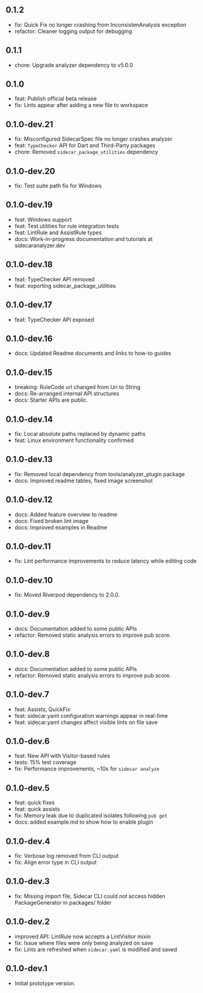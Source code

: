 ## 0.1.2

- fix: Quick Fix no longer crashing from InconsistenAnalysis exception
- refactor: Cleaner logging output for debugging

## 0.1.1

- chore: Upgrade analyzer dependency to v5.0.0

## 0.1.0

- feat: Publish official beta release
- fix: Lints appear after adding a new file to workspace

## 0.1.0-dev.21

- fix: Misconfigured SidecarSpec file no longer crashes analyzer
- feat: `TypeChecker` API for Dart and Third-Party packages
- chore: Removed `sidecar_package_utilities` dependency

## 0.1.0-dev.20

- fix: Test suite path fix for Windows

## 0.1.0-dev.19

- feat: Windows support
- feat: Test utilities for rule integration tests
- feat: LintRule and AssistRule types 
- docs: Work-in-progress documentation and tutorials at sidecaranalyzer.dev

## 0.1.0-dev.18

- feat: TypeChecker API removed
- feat: exporting sidecar_package_utilities


## 0.1.0-dev.17

- feat: TypeChecker API exposed

## 0.1.0-dev.16

- docs: Updated Readme documents and links to how-to guides

## 0.1.0-dev.15

- breaking: RuleCode url changed from Uri to String
- docs: Re-arranged internal API structures
- docs: Starter APIs are public.

## 0.1.0-dev.14

- fix: Local absolute paths replaced by dynamic paths
- feat: Linux environment functionality confirmed

## 0.1.0-dev.13

- fix: Removed local dependency from tools/analyzer_plugin package
- docs: Improved readme tables, fixed image screenshot

## 0.1.0-dev.12

- docs: Added feature overview to readme
- docs: Fixed broken lint image
- docs: Improved examples in Readme

## 0.1.0-dev.11

- fix: Lint performance improvements to reduce latency while editing code


## 0.1.0-dev.10

- fix: Moved Riverpod dependency to 2.0.0.

## 0.1.0-dev.9

- docs: Documentation added to some public APIs
- refactor: Removed static analysis errors to improve pub score.

## 0.1.0-dev.8

- docs: Documentation added to some public APIs
- refactor: Removed static analysis errors to improve pub score.

## 0.1.0-dev.7
- feat: Assists, QuickFix
- feat: sidecar.yaml configuration warnings appear in real-time
- feat: sidecar.yaml changes affect visible lints on file save

## 0.1.0-dev.6
- feat: New API with Visitor-based rules
- tests: 15% test coverage
- fix: Performance improvements, ~10s for ```sidecar analyze```

## 0.1.0-dev.5

- feat: quick fixes
- feat: quick assists
- fix: Memory leak due to duplicated isolates following ```pub get```
- docs: added example.md to show how to enable plugin

## 0.1.0-dev.4

- fix: Verbose log removed from CLI output
- fix: Align error type in CLI output

## 0.1.0-dev.3

- fix: Missing import file, Sidecar CLI could not access hidden PackageGenerator in packages/ folder

## 0.1.0-dev.2

- improved API: LintRule now accepts a LintVisitor mixin
- fix: Issue where files were only being analyzed on save
- fix: Lints are refreshed when ```sidecar.yaml``` is modified and saved

## 0.1.0-dev.1

- Initial prototype version.
